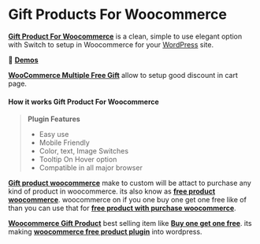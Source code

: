 <h1>Gift Products For Woocommerce</h1>


**[Gift Product For Woocommerce](https://wordpress.org/plugins/gift-products-for-woocommerce/)** is a clean, simple to use elegant option with Switch to setup in Woocommerce for your [WordPress](https://en.wikipedia.org/wiki/WordPress) site.

&#128312; **[Demos](http://oceanwebguru.com/oceanwebdemo/cart/?add-to-cart=180&quantity=3)**

**[WooCommerce Multiple Free Gift](https://wordpress.org/plugins/gift-products-for-woocommerce/)** allow to setup good discount in cart page.

<h4>How it works Gift Product For Woocommerce</h4>


> **Plugin Features**
>
> * Easy use
> * Mobile Friendly
> * Color, text, Image Switches
> * Tooltip On Hover option
> * Compatible in all major browser

**[Gift product woocommerce](https://wordpress.org/plugins/gift-products-for-woocommerce/)** make to custom will be attact to purchase any kind of product in woocommerce. its also know as **[free product woocommerce](https://wordpress.org/plugins/gift-products-for-woocommerce/)**.
woocommerce on if you one buy one get one free like of than you can use that for **[free product with purchase woocommerce](https://wordpress.org/plugins/gift-products-for-woocommerce/)**.


**[Woocommerce Gift Product](https://wordpress.org/plugins/gift-products-for-woocommerce/)** best selling item like **[Buy one get one free](https://wordpress.org/plugins/gift-products-for-woocommerce/)**. its making **[woocommerce free product plugin](https://wordpress.org/plugins/gift-products-for-woocommerce/)** into wordpress.




